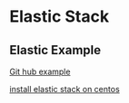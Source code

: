 # Elastic Stack
## Elastic Example
[Git hub example](https://github.com/elastic/examples/tree/master/ElasticStack_apache)

[install elastic stack on centos](http://www.qingpingshan.com/pc/fwq/172087.html)
